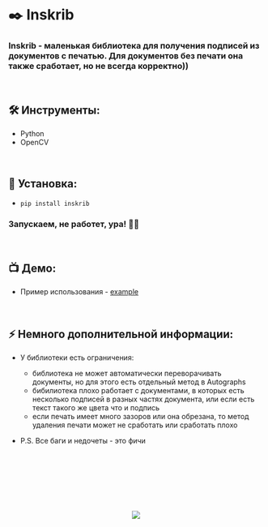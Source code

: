<h1> 
    ✒️ Inskrib
</h1>

<h3>
    Inskrib - маленькая библиотека для получения подписей из документов с печатью. Для документов без печати она также сработает, но не всегда корректно))
</h3>


</br>



<h2>
    🛠️ Инструменты:
</h2>

- Python
- OpenCV



</br>



<h2>
  🚀 Установка:
</h2>
    
- `pip install inskrib`

<h3>
    Запускаем, не работет, ура! 🗿🚬
</h3>



</br>



<h2>
 📺 Демо:
</h2>

- Пример использования - <a href="https://github.com/ElishaFlacon/inskrib/tree/main/example/">example</a>



</br>



<h2>
⚡ Немного дополнительной информации:
</h2>

- У библиотеки есть ограничения:
    - библиотека не может автоматически переворачивать документы, но для этого есть отдельный метод в Autographs
    - бибилиотека плохо работает с документами, в которых есть несколько подписей в разных частях документа, или если есть текст такого же цвета что и подпись
    - если печать имеет много зазоров или она обрезана, то метод удаления печати может не сработать или сработать плохо
    
- P.S. Все баги и недочеты - это фичи




<br/>
<br/>
<br/>
<br/>
<br/>
<br/>



<p align="center">
  <img src="https://capsule-render.vercel.app/api?type=waving&color=d179b8&height=64&section=footer"/>
</p>

